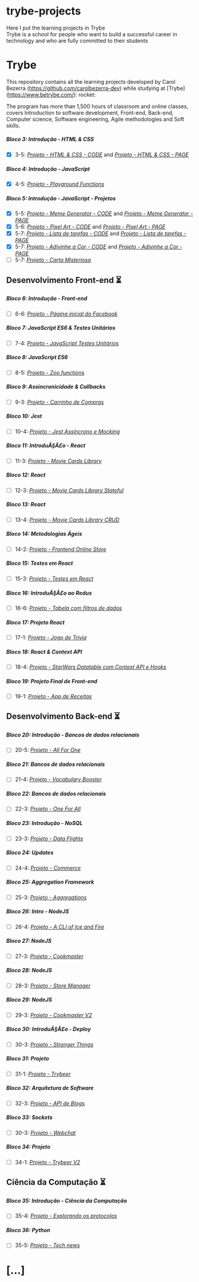 # trybe-projects
Here I put the learning projects in Trybe <br>
Trybe is a school for people who want to build a successful career in technology and who are fully committed to their students

# Trybe
This repository contains all the learning projects developed by Carol Bezerra (https://github.com/carolbezerra-dev) while studying at [Trybe] (https://www.betrybe.com/): rocket:

The program has more than 1,500 hours of classroom and online classes, covers Introduction to software development, Front-end, Back-end, Computer science, Software engineering, Agile methodologies and Soft skills.

##### Bloco 3: Introdução - HTML & CSS

- [x] 3-5: _[Projeto - HTML & CSS - CODE](https://github.com/carolbezerra-dev/trybe-projects/tree/master/1.WebDevelopment/3.HTML-CSS)_ and _[Projeto - HTML & CSS - PAGE](https://carolbezerra-dev.github.io/trybe-projects/1.WebDevelopment/3.HTML-CSS/)_

##### Bloco 4: Introdução - JavaScript

- [x] 4-5: _[Projeto - Playground Functions](https://github.com/carolbezerra-dev/trybe-projects/tree/master/1.WebDevelopment/4.JavaScript)_

##### Bloco 5: Introdução - JavaScript - Projetos

- [x] 5-5: _[Projeto - Meme Generator - CODE](https://github.com/carolbezerra-dev/trybe-projects/tree/master/1.WebDevelopment/5.DOM-Selectors/Meme-Generator)_ and _[Projeto - Meme Generator - PAGE](https://carolbezerra-dev.github.io/trybe-projects/1.WebDevelopment/5.DOM-Selectors/Meme-Generator/)_
- [x] 5-6: _[Projeto - Pixel Art - CODE](https://github.com/carolbezerra-dev/trybe-projects/tree/master/1.WebDevelopment/5.DOM-Selectors/Pixels-Art)_ and _[Projeto - Pixel Art - PAGE](https://carolbezerra-dev.github.io/trybe-projects/1.WebDevelopment/5.DOM-Selectors/Pixels-Art/)_
- [x] 5-7: _[Projeto - Lista de tarefas - CODE](https://github.com/carolbezerra-dev/trybe-projects/tree/master/1.WebDevelopment/5.DOM-Selectors/ToDo-List)_ and _[Projeto - Lista de tarefas - PAGE](https://carolbezerra-dev.github.io/trybe-projects/1.WebDevelopment/5.DOM-Selectors/ToDo-List/)_
- [x] 5-7: _[Projeto - Adivinhe a Cor - CODE](https://github.com/carolbezerra-dev/trybe-projects/tree/master/1.WebDevelopment/5.DOM-Selectors/Color-Guess)_ and _[Projeto - Adivinhe a Cor - PAGE](https://carolbezerra-dev.github.io/trybe-projects/1.WebDevelopment/5.DOM-Selectors/Color-Guess/)_
- [ ] 5-7: _[Projeto - Carta Misteriosa]()_

## Desenvolvimento Front-end :hourglass_flowing_sand:

##### Bloco 6: Introdução - Front-end

- [ ] 6-6: _[Projeto - Página inicial do Facebook]()_

##### Bloco 7: JavaScript ES6 & Testes Unitários

- [ ] 7-4: _[Projeto - JavaScript Testes Unitários]()_

##### Bloco 8: JavaScript ES6

- [ ] 8-5: _[Projeto - Zoo functions]()_

##### Bloco 9: Assincronicidade & Callbacks

- [ ] 9-3: _[Projeto - Carrinho de Compras]()_

##### Bloco 10: Jest

- [ ] 10-4: _[Projeto - Jest Assíncrono e Mocking]()_

##### Bloco 11: IntroduÃ§Ã£o - React

- [ ] 11-3: _[Projeto - Movie Cards Library]()_

##### Bloco 12: React

- [ ] 12-3: _[Projeto - Movie Cards Library Stateful]()_

##### Bloco 13: React

- [ ] 13-4: _[Projeto - Movie Cards Library CRUD]()_

##### Bloco 14: Metodologias Ágeis

- [ ] 14-2: _[Projeto - Frontend Online Store]()_

##### Bloco 15: Testes em React

- [ ] 15-3: _[Projeto - Testes em React]()_

##### Bloco 16: IntroduÃ§Ã£o ao Redux

- [ ] 16-6: _[Projeto - Tabela com filtros de dados]()_

##### Bloco 17: Projeto React

- [ ] 17-1: _[Projeto - Jogo de Trivia]()_

##### Bloco 18: React & Context API

- [ ] 18-4: _[Projeto - StarWars Datatable com Context API e Hooks]()_

##### Bloco 19: Projeto Final de Front-end

- [ ] 19-1: _[Projeto - App de Receitas]()_

## Desenvolvimento Back-end :hourglass_flowing_sand:

##### Bloco 20: Introdução - Bancos de dados relacionais

- [ ] 20-5: _[Projeto - All For One]()_

##### Bloco 21: Bancos de dados relacionais

- [ ] 21-4: _[Projeto - Vocabulary Booster]()_

##### Bloco 22: Bancos de dados relacionais

- [ ] 22-3: _[Projeto - One For All]()_

##### Bloco 23: Introdução - NoSQL

- [ ] 23-3: _[Projeto - Data Flights]()_

##### Bloco 24: Updates

- [ ] 24-4: _[Projeto - Commerce]()_

##### Bloco 25: Aggregation Framework

- [ ] 25-3: _[Projeto - Aggregations]()_

##### Bloco 26: Intro - NodeJS

- [ ] 26-4: _[Projeto - A CLI of Ice and Fire]()_

##### Bloco 27: NodeJS

- [ ] 27-3: _[Projeto - Cookmaster]()_

##### Bloco 28: NodeJS

- [ ] 28-3: _[Projeto - Store Manager]()_

##### Bloco 29: NodeJS

- [ ] 29-3: _[Projeto - Cookmaster V2]()_

##### Bloco 30: IntroduÃ§Ã£o - Deploy

- [ ] 30-3: _[Projeto - Stranger Things]()_

##### Bloco 31: Projeto

- [ ] 31-1: _[Projeto - Trybeer]()_

##### Bloco 32: Arquitetura de Software

- [ ] 32-3: _[Projeto - API de Blogs]()_

##### Bloco 33: Sockets

- [ ] 30-3: _[Projeto - Webchat]()_

##### Bloco 34: Projeto

- [ ] 34-1: _[Projeto - Trybeer V2]()_

## Ciência da Computação :hourglass_flowing_sand:

##### Bloco 35: Introdução - Ciência da Computação

- [ ] 35-4: _[Projeto - Explorando os protocolos]()_

##### Bloco 36: Python

- [ ] 35-5: _[Projeto - Tech news]()_

# [...]
